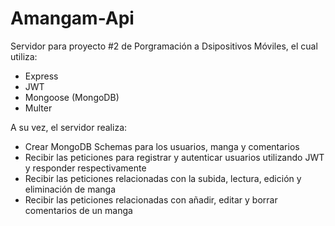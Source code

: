 # Amangam-Api
Servidor para proyecto #2 de Porgramación a Dsipositivos Móviles, el cual utiliza:

* Express
* JWT
* Mongoose (MongoDB)
* Multer

A su vez, el servidor realiza:

* Crear MongoDB Schemas para los usuarios, manga y comentarios
* Recibir las peticiones para registrar y autenticar usuarios utilizando JWT y responder respectivamente
* Recibir las peticiones relacionadas con la subida, lectura, edición y eliminación de manga
* Recibir las peticiones relacionadas con añadir, editar y borrar comentarios de un manga
